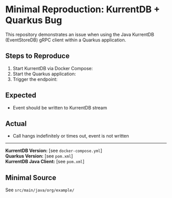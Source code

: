 # Minimal Reproduction: KurrentDB + Quarkus Bug

This repository demonstrates an issue when using the Java KurrentDB (EventStoreDB) gRPC client within a Quarkus application.

## Steps to Reproduce

1. Start KurrentDB via Docker Compose:
2. Start the Quarkus application:
3. Trigger the endpoint:


## Expected

- Event should be written to KurrentDB stream

## Actual

- Call hangs indefinitely or times out, event is not written

---

**KurrentDB Version:** [see `docker-compose.yml`]  
**Quarkus Version:** [see `pom.xml`]  
**KurrentDB Java Client:** [see `pom.xml`]

## Minimal Source

See `src/main/java/org/example/`


